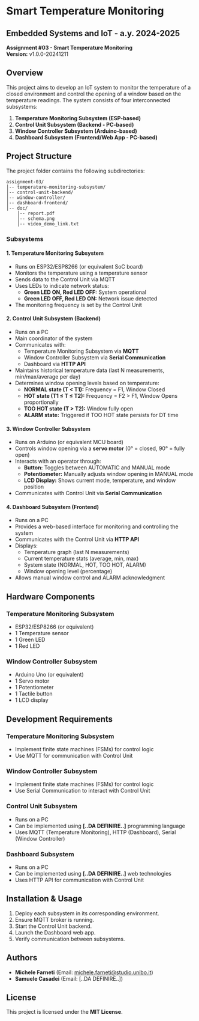 # Smart Temperature Monitoring

## Embedded Systems and IoT - a.y. 2024-2025

**Assignment #03 - Smart Temperature Monitoring**  
**Version:** v1.0.0-20241211

## Overview
This project aims to develop an IoT system to monitor the temperature of a closed environment and control the opening of a window based on the temperature readings. The system consists of four interconnected subsystems:

1. **Temperature Monitoring Subsystem (ESP-based)**
2. **Control Unit Subsystem (Backend - PC-based)**
3. **Window Controller Subsystem (Arduino-based)**
4. **Dashboard Subsystem (Frontend/Web App - PC-based)**

## Project Structure
The project folder contains the following subdirectories:

```
assignment-03/
│-- temperature-monitoring-subsystem/
│-- control-unit-backend/
│-- window-controller/
│-- dashboard-frontend/
│-- doc/
    │-- report.pdf
    │-- schema.png
    │-- video_demo_link.txt
```

### Subsystems
#### 1. Temperature Monitoring Subsystem
- Runs on ESP32/ESP8266 (or equivalent SoC board)
- Monitors the temperature using a temperature sensor
- Sends data to the Control Unit via MQTT
- Uses LEDs to indicate network status:
  - **Green LED ON, Red LED OFF:** System operational
  - **Green LED OFF, Red LED ON:** Network issue detected
- The monitoring frequency is set by the Control Unit

#### 2. Control Unit Subsystem (Backend)
- Runs on a PC
- Main coordinator of the system
- Communicates with:
  - Temperature Monitoring Subsystem via **MQTT**
  - Window Controller Subsystem via **Serial Communication**
  - Dashboard via **HTTP API**
- Maintains historical temperature data (last N measurements, min/max/average per day)
- Determines window opening levels based on temperature:
  - **NORMAL state (T < T1):** Frequency = F1, Window Closed
  - **HOT state (T1 ≤ T ≤ T2):** Frequency = F2 > F1, Window Opens proportionally
  - **TOO HOT state (T > T2):** Window fully open
  - **ALARM state:** Triggered if TOO HOT state persists for DT time

#### 3. Window Controller Subsystem
- Runs on Arduino (or equivalent MCU board)
- Controls window opening via a **servo motor** (0° = closed, 90° = fully open)
- Interacts with an operator through:
  - **Button:** Toggles between AUTOMATIC and MANUAL mode
  - **Potentiometer:** Manually adjusts window opening in MANUAL mode
  - **LCD Display:** Shows current mode, temperature, and window position
- Communicates with Control Unit via **Serial Communication**

#### 4. Dashboard Subsystem (Frontend)
- Runs on a PC
- Provides a web-based interface for monitoring and controlling the system
- Communicates with the Control Unit via **HTTP API**
- Displays:
  - Temperature graph (last N measurements)
  - Current temperature stats (average, min, max)
  - System state (NORMAL, HOT, TOO HOT, ALARM)
  - Window opening level (percentage)
- Allows manual window control and ALARM acknowledgment

## Hardware Components
### Temperature Monitoring Subsystem
- ESP32/ESP8266 (or equivalent)
- 1 Temperature sensor
- 1 Green LED
- 1 Red LED

### Window Controller Subsystem
- Arduino Uno (or equivalent)
- 1 Servo motor
- 1 Potentiometer
- 1 Tactile button
- 1 LCD display

## Development Requirements
### Temperature Monitoring Subsystem
- Implement finite state machines (FSMs) for control logic
- Use MQTT for communication with Control Unit

### Window Controller Subsystem
- Implement finite state machines (FSMs) for control logic
- Use Serial Communication to interact with Control Unit

### Control Unit Subsystem
- Runs on a PC
- Can be implemented using **[..DA DEFINIRE..]** programming language
- Uses MQTT (Temperature Monitoring), HTTP (Dashboard), Serial (Window Controller)

### Dashboard Subsystem
- Runs on a PC
- Can be implemented using **[..DA DEFINIRE..]** web technologies
- Uses HTTP API for communication with Control Unit

## Installation & Usage
1. Deploy each subsystem in its corresponding environment.
2. Ensure MQTT broker is running.
3. Start the Control Unit backend.
4. Launch the Dashboard web app.
5. Verify communication between subsystems.

## Authors
- **Michele Farneti** (Email: michele.farneti@studio.unibo.it)
- **Samuele Casadei** (Email: [..DA DEFINIRE..])

## License
This project is licensed under the **MIT License**.

